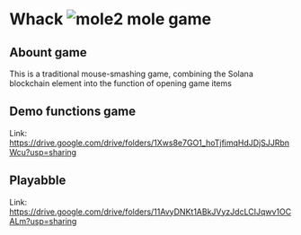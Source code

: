 # Whack ![mole2](https://github.com/user-attachments/assets/75b34a9c-733c-4c83-b185-28fb7e17dc82) mole game 
## Abount game
This is a traditional mouse-smashing game, combining the Solana blockchain element into the function of opening game items
## Demo functions game
Link: https://drive.google.com/drive/folders/1Xws8e7GO1_hoTjfimqHdJDjSJJRbnWcu?usp=sharing
## Playabble
Link: https://drive.google.com/drive/folders/11AvyDNKt1ABkJVyzJdcLCIJqwv1OCALm?usp=sharing
